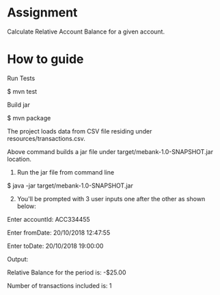 # Assignment
Calculate Relative Account Balance for a given account.

 # How to guide
   Run Tests  
   
   $ mvn test
   
   Build jar
   
   $ mvn package
    
   The project loads data from CSV file residing under resources/transactions.csv.
   
   Above command builds a jar file under target/mebank-1.0-SNAPSHOT.jar location.
   
   1. Run the jar file from command line
   
   $ java -jar target/mebank-1.0-SNAPSHOT.jar
   
   2. You'll be prompted with 3 user inputs one after the other as shown below:
   
   Enter accountId: ACC334455
    
   Enter fromDate: 20/10/2018 12:47:55
    
   Enter toDate: 20/10/2018 19:00:00
    
    
    
  Output:
  
  Relative Balance for the period is: -$25.00
  
  Number of transactions included is: 1

    
    
    
    
